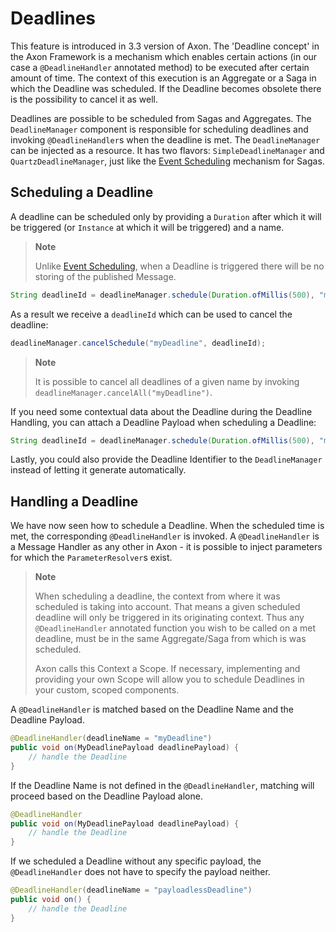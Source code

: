 # Deadlines

This feature is introduced in 3.3 version of Axon. The 'Deadline concept' in the Axon Framework is a mechanism which enables certain actions (in our case a `@DeadlineHandler` annotated method) to be executed after certain amount of time. The context of this execution is an Aggregate or a Saga in which the Deadline was scheduled. If the Deadline becomes obsolete there is the possibility to cancel it as well.  

Deadlines are possible to be scheduled from Sagas and Aggregates. The `DeadlineManager` component is responsible for scheduling deadlines and invoking `@DeadlineHandler`s when the deadline is met. The `DeadlineManager` can be injected as a resource. It has two flavors: `SimpleDeadlineManager` and `QuartzDeadlineManager`, just like  the [Event Scheduling](sagas.md#keeping-track-of-deadlines) mechanism for Sagas. 

## Scheduling a Deadline

A deadline can be scheduled only by providing a `Duration` after which it will be triggered (or `Instance` at which it will be triggered) and a name.

> **Note**
>  
> Unlike [Event Scheduling](sagas.md#keeping-track-of-deadlines), when a Deadline is triggered there will be no storing of the published Message.

```java
String deadlineId = deadlineManager.schedule(Duration.ofMillis(500), "myDeadline");
```

As a result we receive a `deadlineId` which can be used to cancel the deadline:

```java
deadlineManager.cancelSchedule("myDeadline", deadlineId);
```

> **Note**
>
> It is possible to cancel all deadlines of a given name by invoking `deadlineManager.cancelAll("myDeadline")`.

If you need some contextual data about the Deadline during the Deadline Handling, you can attach a Deadline Payload when scheduling a Deadline:

```java
String deadlineId = deadlineManager.schedule(Duration.ofMillis(500), "myDeadline", new MyDeadlinePayload(...));
```

Lastly, you could also provide the Deadline Identifier to the `DeadlineManager` instead of letting it generate automatically.

## Handling a Deadline

We have now seen how to schedule a Deadline. When the scheduled time is met, the corresponding `@DeadlineHandler` is invoked. A `@DeadlineHandler` is a Message Handler as any other in Axon - it is possible to inject parameters for which the `ParameterResolver`s exist. 

> **Note** 
>
> When scheduling a deadline, the context from where it was scheduled is taking into account. 
> That means a given scheduled deadline will only be triggered in its originating context. 
> Thus any `@DeadlineHandler` annotated function you wish to be called on a met deadline, must be in the same Aggregate/Saga from which is was scheduled.
>
> Axon calls this Context a Scope. If necessary, implementing and providing your own Scope will allow you to schedule Deadlines in your custom, scoped components.

A `@DeadlineHandler` is matched based on the Deadline Name and the Deadline Payload. 

```java
@DeadlineHandler(deadlineName = "myDeadline")
public void on(MyDeadlinePayload deadlinePayload) {
    // handle the Deadline
}
```

If the Deadline Name is not defined in the `@DeadlineHandler`, matching will proceed based on the Deadline Payload alone. 

```java
@DeadlineHandler
public void on(MyDeadlinePayload deadlinePayload) {
    // handle the Deadline
}
```

If we scheduled a Deadline without any specific payload, the `@DeadlineHandler` does not have to specify the payload neither. 

```java
@DeadlineHandler(deadlineName = "payloadlessDeadline")
public void on() {
    // handle the Deadline
}
```